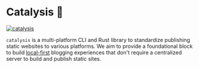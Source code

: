 # Catalysis 🧪

[![catalysis](https://github.com/glossia/catalysis/actions/workflows/catalysis.yml/badge.svg)](https://github.com/glossia/catalysis/actions/workflows/catalysis.yml)

`catalysis` is a multi-platform CLI and Rust library to standardize publishing static websites to various platforms.
We aim to provide a foundational block to build [local-first](https://www.inkandswitch.com/local-first/) blogging experiences that don't require a centralized server to build and publish static sites.
